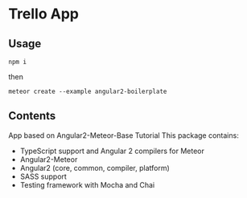 # Trello App

## Usage

```
npm i
```

then

```
meteor create --example angular2-boilerplate
```

## Contents

App based on Angular2-Meteor-Base Tutorial
This package contains:

- TypeScript support and Angular 2 compilers for Meteor
- Angular2-Meteor
- Angular2 (core, common, compiler, platform)
- SASS support
- Testing framework with Mocha and Chai